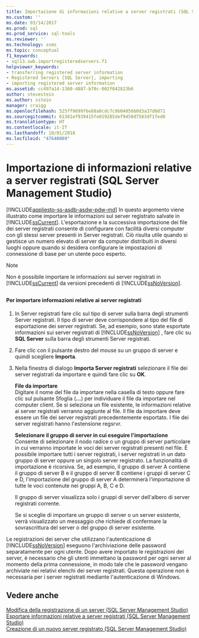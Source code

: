 ```yaml
---
title: Importazione di informazioni relative a server registrati (SQL Server Management Studio) | Microsoft Docs
ms.custom: ''
ms.date: 03/14/2017
ms.prod: sql
ms.prod_service: sql-tools
ms.reviewer: ''
ms.technology: ssms
ms.topic: conceptual
f1_keywords:
- sql13.swb.importregisteredservers.f1
helpviewer_keywords:
- transferring registered server information
- Registered Servers [SQL Server], importing
- importing registered server information
ms.assetid: cc497a14-1360-4887-b70c-002f042823b6
author: stevestein
ms.author: sstein
manager: craigg
ms.openlocfilehash: 525ff9699f6e88a0cdc7c9b0405660d3a37d0d71
ms.sourcegitcommit: 61381ef939415fe019285def9450d7583df1fed0
ms.translationtype: HT
ms.contentlocale: it-IT
ms.lasthandoff: 10/01/2018
ms.locfileid: "47640069"
---
```

# <a name="import-registered-server-information-sql-server-management-studio"></a>Importazione di informazioni relative a server registrati (SQL Server Management Studio)
[!INCLUDE[appliesto-ss-asdb-asdw-pdw-md](../../includes/appliesto-ss-asdb-asdw-pdw-md.md)]
  In questo argomento viene illustrato come importare le informazioni sul server registrato salvate in [!INCLUDE[ssCurrent](../../includes/sscurrent-md.md)]. L'esportazione e la successiva importazione dei file dei server registrati consente di configurare con facilità diversi computer con gli stessi server presenti in Server registrati. Ciò risulta utile quando si gestisce un numero elevato di server da computer distribuiti in diversi luoghi oppure quando si desidera configurare le impostazioni di connessione di base per un utente poco esperto.  
  
> [!NOTE]  
>  Non è possibile importare le informazioni sui server registrati in [!INCLUDE[ssCurrent](../../includes/sscurrent-md.md)] da versioni precedenti di [!INCLUDE[ssNoVersion](../../includes/ssnoversion-md.md)].  
  
##  <a name="SSMSProcedure"></a>  
  
#### <a name="to-import-registered-server-information"></a>Per importare informazioni relative ai server registrati  
  
1.  In Server registrati fare clic sul tipo di server sulla barra degli strumenti Server registrati. Il tipo di server deve corrispondere al tipo del file di esportazione dei server registrati. Se, ad esempio, sono state esportate informazioni sui server registrati di [!INCLUDE[ssNoVersion](../../includes/ssnoversion-md.md)] , fare clic su **SQL Server** sulla barra degli strumenti Server registrati.  
  
2.  Fare clic con il pulsante destro del mouse su un gruppo di server e quindi scegliere **Importa**.  
  
3.  Nella finestra di dialogo **Importa Server registrati** selezionare il file dei server registrati da importare e quindi fare clic su **OK**.  
  
     **File da importare**  
     Digitare il nome del file da importare nella casella di testo oppure fare clic sul pulsante Sfoglia (**...**) per individuare il file da importare nel computer client. Se si seleziona un file esistente, le informazioni relative ai server registrati verranno aggiunte al file. Il file da importare deve essere un file dei server registrati precedentemente esportato. I file dei server registrati hanno l'estensione regsrvr.  
  
     **Selezionare il gruppo di server in cui eseguire l'importazione**  
     Consente di selezionare il nodo radice o un gruppo di server particolare in cui verranno importate le voci dei server registrati presenti nel file. È possibile importare tutti i server registrati, i server registrati in un dato gruppo di server oppure un singolo server registrato. La funzionalità di importazione è ricorsiva. Se, ad esempio, il gruppo di server A contiene il gruppo di server B e il gruppo di server B contiene i gruppi di server C e D, l'importazione del gruppo di server A determinerà l'importazione di tutte le voci contenute nei gruppi A, B, C e D.  
  
     Il gruppo di server visualizza solo i gruppi di server dell'albero di server registrati corrente.  
  
     Se si sceglie di importare un gruppo di server o un server esistente, verrà visualizzato un messaggio che richiede di confermare la sovrascrittura del server o del gruppo di server esistente.  
  
 Le registrazioni dei server che utilizzano l'autenticazione di [!INCLUDE[ssNoVersion](../../includes/ssnoversion-md.md)] eseguono l'archiviazione delle password separatamente per ogni utente. Dopo avere importato le registrazioni dei server, è necessario che gli utenti immettano la password per ogni server al momento della prima connessione, in modo tale che le password vengano archiviate nei relativi elenchi dei server registrati. Questa operazione non è necessaria per i server registrati mediante l'autenticazione di Windows.  
  
## <a name="see-also"></a>Vedere anche  
 [Modifica della registrazione di un server &#40;SQL Server Management Studio&#41;](../../tools/sql-server-management-studio/change-a-server-s-registration-sql-server-management-studio.md)   
 [Esportare informazioni relative a server registrati &#40;SQL Server Management Studio&#41;](../../tools/sql-server-management-studio/export-registered-server-information-sql-server-management-studio.md)   
 [Creazione di un nuovo server registrato &#40;SQL Server Management Studio&#41;](../../tools/sql-server-management-studio/create-a-new-registered-server-sql-server-management-studio.md)  
  
  

